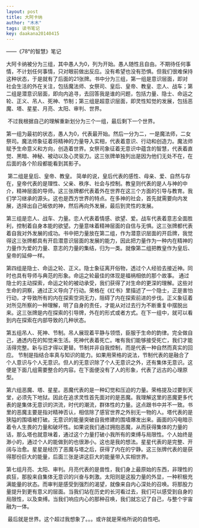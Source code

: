 ```yaml
---
layout: post
title: 大阿卡纳
author: "木木"
tags: 读书笔记
key: daakana20140415
---
```


——《78°的智慧》笔记<!--more-->

大阿卡纳被分为三组，其中愚人为0，列为开始。愚人随性且自由。不期待任何事情，不计划任何事情，只对眼前做出反应。没有希望也没有恐惧。但我们很难保持这种状态，于是就有了后面的21张牌。书中分为三组，第一组是意识层面，即对社会生活的外在关注，包括魔法师、女祭司、皇后、皇帝、教皇、恋人、战车；第二组是潜意识层面，即向内追寻，去回答我是谁的问题，包括力量、隐士、命运之轮、正义、吊人、死神、节制；第三组是超意识层面，即灵性知觉的发展，包括恶魔、塔、星星、月亮、太阳、审判、世界。

​        不过我根据自己的理解重新划分为三个一组，最后剩下一个世界。

​        第一组为最初的状态，愚人为0，代表最开始。然后一分为二，一是魔法师，二女祭司。魔法师象征着将精神的力量导入实相，代表着意识、行动和创造力。魔法师赋予生命意义和方向，创造着世界。女祭司象征着无意识中蕴含的智慧，代表着直觉、黑暗、神秘、被动以及心灵驱力。这三张牌单独列出是因为他们无处不在，在后面的各个阶段都能看到其影子。

​        第二组是皇后、皇帝、教皇。 简单的说，皇后代表的感性、母亲、爱、自然与存在，皇帝代表的是理性、父亲、秩序、社会与控制。教皇则代表的是人与神的中介，精神层面的导师。这三张牌都代表着外在世界在这三个方面的引导与教育。我们学习继承的源头。这也是西方世界的特点。在多神的社会，首先就需要向内发展，选择出自己皈依的神，然后再向外发展，最后到灵性的发展。

​        第三组是恋人、战车、力量。恋人代表着情感、欲望、爱。战车代表着意志全面胜利，控制着自身本能的欲望。力量意味着精神层面的自信与无惧。这三张牌都代表着自我对外发展的成功。书中把力量放在第二组，作为潜意识层面的开启牌，我觉得这三张牌都具有开启潜意识层面的发展的能力，因此把力量作为一种内在精神的力量作为爱的力量、意志的力量的集结，归为一类。就像第二组把教皇作为皇后、皇帝的延伸一样。

​        第四组是隐士、命运之轮、正义。隐士象征离开俗物，透过个人经验去接近神。同时也具有导师与典范的形象。命运之轮最佳的体现是福祸相依的那个故事。 通过隐士的主动探索，命运之轮的被动承受，我们获得了对生命的更深的理解。这些对生命的洞察，通过正义导向了行动。荣格在《红书》里描述了一个隐士，正是害怕行动，才导致所有的内在探索空洞无力，阻碍了内在探索前进的步伐。正义象征着对所见所察的一种理解，明了自身的责任，才能从对过去行为不断重复中摆脱出来。这三张牌是内在探索的引导牌，外在的形式或者方式。在下一组中，就可以看到内在探索在内部导致的几种状态。

​        第五组吊人、死神、节制。吊人展现着平静与领悟，臣服于生命的韵律。完全做自己，通透内在的知觉来生活。死神代表着死亡。唯有我们能够接受死亡，我们才能活得完整。新与旧才得以更替。节制并非自我控制，而是代表一种自然而真实的回应。 节制是指结合率真与知识的能力。如果用荣格的说法，节制代表的是融合了个人意识与个人无意识。但人的无意识除了个人无意识之外，还有集体无意识。这便是下面几组需要整合的内容。在下面便没有了人的形象，代表了远古的心理原型。

​        第六组恶魔、塔、星星。恶魔代表的是一种幻觉和压迫的力量。荣格提及过要到天堂，必须先下地狱。因此在追求灵性首先面对的是恶魔。我理解这里的恶魔更多代表的是集体无意识的洪流，时代的潮流，群体性的力量。这点跟书中并不一致。书里的恶魔主要是指对精神否认，相信除了感官世界之外别无一物的人。塔代表的是狭隘的围墙被打破。无意识的能量突破自我修建的围墙爆发出来。画面的闪电暗示着令人生畏的力量和破坏性。如果说我们通过拥抱恶魔，从而获得集体的力量的话，那么塔也就意味着，通过这个力量打破小我所有的束缚与局限性。个人始终是渺小的，通过个人的能做到的也很渺小。这也是我的想法。星星代表的是完整、开阔与治愈。星星是经历了恶魔与塔之后，获得了内在的宁静。这三张牌代表的是获得那份巨大的能量，后面三张是讲这巨大的能量带入实相世界。

​        第七组月亮、太阳、审判。月亮代表的是兽性，我们身上最原始的东西，非理性的疯狂，那股来自集体无意识的兴奋与刺激。太阳则是这股力量的外显，一种积极充满能量的状态。而审判是感受到强烈的渴望，就像来自内心深处的召唤。将那股力量提升到更有意义的层面。当我们站在历史的长河看过去，我们可以感受到自身的局限性，以及束缚。当我们响应内心的那种召唤，我们就忘记了自己，与整个宇宙融为一体。

​        最后就是世界。这个超过我想象了。。。或许就是荣格所说的自性吧。 